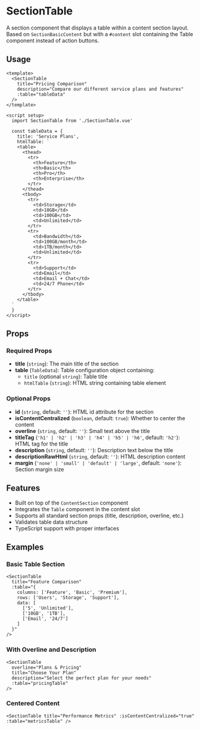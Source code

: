# SectionTable

A section component that displays a table within a content section layout. Based on `SectionBasicContent` but with a `#content` slot containing the Table component instead of action buttons.

## Usage

```vue
<template>
  <SectionTable
    title="Pricing Comparison"
    description="Compare our different service plans and features"
    :table="tableData"
  />
</template>

<script setup>
  import SectionTable from './SectionTable.vue'

  const tableData = {
    title: 'Service Plans',
    htmlTable: `
    <table>
      <thead>
        <tr>
          <th>Feature</th>
          <th>Basic</th>
          <th>Pro</th>
          <th>Enterprise</th>
        </tr>
      </thead>
      <tbody>
        <tr>
          <td>Storage</td>
          <td>10GB</td>
          <td>100GB</td>
          <td>Unlimited</td>
        </tr>
        <tr>
          <td>Bandwidth</td>
          <td>100GB/month</td>
          <td>1TB/month</td>
          <td>Unlimited</td>
        </tr>
        <tr>
          <td>Support</td>
          <td>Email</td>
          <td>Email + Chat</td>
          <td>24/7 Phone</td>
        </tr>
      </tbody>
    </table>
  `
  }
</script>
```

## Props

### Required Props

- **title** (`string`): The main title of the section
- **table** (`TableData`): Table configuration object containing:
  - `title` (optional `string`): Table title
  - `htmlTable` (`string`): HTML string containing table element

### Optional Props

- **id** (`string`, default: `''`): HTML id attribute for the section
- **isContentCentralized** (`boolean`, default: `true`): Whether to center the content
- **overline** (`string`, default: `''`): Small text above the title
- **titleTag** (`'h1' | 'h2' | 'h3' | 'h4' | 'h5' | 'h6'`, default: `'h2'`): HTML tag for the title
- **description** (`string`, default: `''`): Description text below the title
- **descriptionRawHtml** (`string`, default: `''`): HTML description content
- **margin** (`'none' | 'small' | 'default' | 'large'`, default: `'none'`): Section margin size

## Features

- Built on top of the `ContentSection` component
- Integrates the `Table` component in the content slot
- Supports all standard section props (title, description, overline, etc.)
- Validates table data structure
- TypeScript support with proper interfaces

## Examples

### Basic Table Section

```vue
<SectionTable
  title="Feature Comparison"
  :table="{
    columns: ['Feature', 'Basic', 'Premium'],
    rows: ['Users', 'Storage', 'Support'],
    data: [
      ['5', 'Unlimited'],
      ['10GB', '1TB'],
      ['Email', '24/7']
    ]
  }"
/>
```

### With Overline and Description

```vue
<SectionTable
  overline="Plans & Pricing"
  title="Choose Your Plan"
  description="Select the perfect plan for your needs"
  :table="pricingTable"
/>
```

### Centered Content

```vue
<SectionTable title="Performance Metrics" :isContentCentralized="true" :table="metricsTable" />
```
